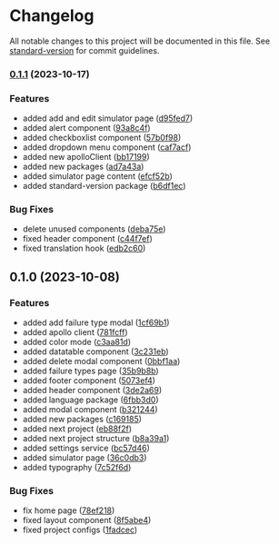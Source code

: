 # Changelog

All notable changes to this project will be documented in this file. See [standard-version](https://github.com/conventional-changelog/standard-version) for commit guidelines.

### [0.1.1](https://github.com/AyberkCakar/dlbad-nextjs-web/compare/v0.1.0...v0.1.1) (2023-10-17)


### Features

* added add and edit simulator page ([d95fed7](https://github.com/AyberkCakar/dlbad-nextjs-web/commit/d95fed7f0dc95be2207c62ea4696ef5a6331d29d))
* added alert component ([93a8c4f](https://github.com/AyberkCakar/dlbad-nextjs-web/commit/93a8c4fb2a59a8b54f7f50e459906fa7ead90ae9))
* added checkboxlist component ([57b0f98](https://github.com/AyberkCakar/dlbad-nextjs-web/commit/57b0f98c7e94160f18869fb4e19fac1e9c1ef866))
* added dropdown menu component ([caf7acf](https://github.com/AyberkCakar/dlbad-nextjs-web/commit/caf7acf41d651573db6eb2ded78085da0894bc5f))
* added new apolloClient ([bb17199](https://github.com/AyberkCakar/dlbad-nextjs-web/commit/bb171995cd6cda1fcf0fc1d385dafdf89c1b353d))
* added new packages ([ad7a43a](https://github.com/AyberkCakar/dlbad-nextjs-web/commit/ad7a43ab563387361bd9c8c854175528ea1eb3a4))
* added simulator page content ([efcf52b](https://github.com/AyberkCakar/dlbad-nextjs-web/commit/efcf52bcaffcd583609efa2adfb50585c098b902))
* added standard-version package ([b6df1ec](https://github.com/AyberkCakar/dlbad-nextjs-web/commit/b6df1ec058e0dfada2d4e8772692f1c77ef8b8ef))


### Bug Fixes

* delete unused components ([deba75e](https://github.com/AyberkCakar/dlbad-nextjs-web/commit/deba75e4275d5814de62548f0aa09dc0b3a719db))
* fixed header component ([c44f7ef](https://github.com/AyberkCakar/dlbad-nextjs-web/commit/c44f7ef35dcee2c581d7ac0adc0f51b93948a983))
* fixed translation hook ([edb2c60](https://github.com/AyberkCakar/dlbad-nextjs-web/commit/edb2c60004aa09899a266ddbc2d148843162a1bc))

## 0.1.0 (2023-10-08)


### Features

* added add failure type modal ([1cf69b1](https://github.com/AyberkCakar/dlbad-nextjs-web/commit/1cf69b1b2b95974c4e3e122c5c4074797b72e74b))
* added apollo client ([781fcff](https://github.com/AyberkCakar/dlbad-nextjs-web/commit/781fcff4b572532827a7628fbfd75011222a6a4d))
* added color mode ([c3aa81d](https://github.com/AyberkCakar/dlbad-nextjs-web/commit/c3aa81d0f1b2e624d93591ac2e90fa7fc9ea3a67))
* added datatable component ([3c231eb](https://github.com/AyberkCakar/dlbad-nextjs-web/commit/3c231ebd7493d4648b49dde68dcdd0165fa730a2))
* added delete modal component ([0bbf1aa](https://github.com/AyberkCakar/dlbad-nextjs-web/commit/0bbf1aac4a8e15a91716b084c83365f4a09dad7b))
* added failure types page ([35b9b8b](https://github.com/AyberkCakar/dlbad-nextjs-web/commit/35b9b8b59ae064ce5304f24ffb64a3204c5bf916))
* added footer component ([5073ef4](https://github.com/AyberkCakar/dlbad-nextjs-web/commit/5073ef434de3351ff669a5c330d510bde49ac9fd))
* added header component ([3de2a69](https://github.com/AyberkCakar/dlbad-nextjs-web/commit/3de2a692cecfb3c543448d236bbe109629a2387e))
* added language package ([6fbb3d0](https://github.com/AyberkCakar/dlbad-nextjs-web/commit/6fbb3d0bb43bad7d92fcc729f482cd91805c5576))
* added modal component ([b321244](https://github.com/AyberkCakar/dlbad-nextjs-web/commit/b3212449cfef8275b836390cbc61cd2d5649d43b))
* added new packages ([c169185](https://github.com/AyberkCakar/dlbad-nextjs-web/commit/c169185ad35c029cee24a8d0d9657d9f27780cfc))
* added next project ([eb88f2f](https://github.com/AyberkCakar/dlbad-nextjs-web/commit/eb88f2f6b563a75e8ca3c11e501c2e91f47e7d9c))
* added next project structure ([b8a39a1](https://github.com/AyberkCakar/dlbad-nextjs-web/commit/b8a39a192d99a49e96158ffad6dfdd7a60e6bce1))
* added settings service ([bc57d46](https://github.com/AyberkCakar/dlbad-nextjs-web/commit/bc57d46465d75adf9ef5604d530935cfa89e24b7))
* added simulator page ([36c0db3](https://github.com/AyberkCakar/dlbad-nextjs-web/commit/36c0db3fd7bf2d6cf37ab8df5a2c778ecb2fe8f2))
* added typography ([7c52f6d](https://github.com/AyberkCakar/dlbad-nextjs-web/commit/7c52f6da47b32399e3134ad71c522ccb0ed1138f))


### Bug Fixes

* fix home page ([78ef218](https://github.com/AyberkCakar/dlbad-nextjs-web/commit/78ef2185d9e7002069f18217d9c284b4f162d4bb))
* fixed layout component ([8f5abe4](https://github.com/AyberkCakar/dlbad-nextjs-web/commit/8f5abe48043836cd6f591130f68fe2acffbc168f))
* fixed project configs ([1fadcec](https://github.com/AyberkCakar/dlbad-nextjs-web/commit/1fadceca8bf40e44160f75be509250e523e81402))
